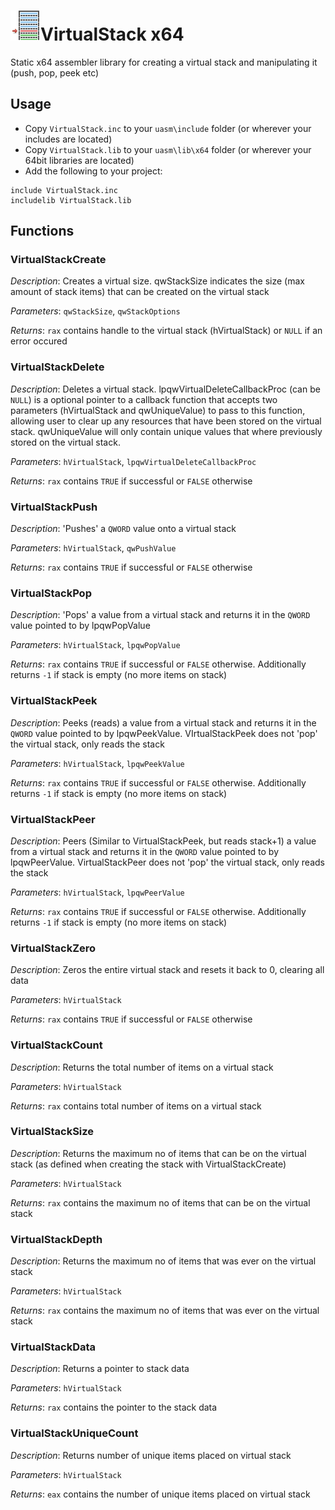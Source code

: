 # ![](../assets/VirtualStack.png)VirtualStack x64

Static x64 assembler library for creating a virtual stack and manipulating it (push, pop, peek etc)

## Usage

* Copy `VirtualStack.inc` to your `uasm\include` folder (or wherever your includes are located)
* Copy `VirtualStack.lib` to your `uasm\lib\x64` folder (or wherever your 64bit libraries are located)
* Add the following to your project:
```assembly
include VirtualStack.inc
includelib VirtualStack.lib
```
## Functions

### VirtualStackCreate

*Description*: Creates a virtual size. qwStackSize indicates the size (max amount of stack items) that can be created on the virtual stack

*Parameters*: `qwStackSize`, `qwStackOptions`

*Returns*: `rax` contains handle to the virtual stack (hVirtualStack) or `NULL` if an error occured

### VirtualStackDelete

*Description*: Deletes a virtual stack. lpqwVirtualDeleteCallbackProc (can be `NULL`) is a optional pointer to a callback function that accepts two parameters (hVirtualStack and qwUniqueValue) to pass to this function, allowing user to clear up any resources that have been stored on the virtual stack. qwUniqueValue will only contain unique values that where previously stored on the virtual stack.

*Parameters*: `hVirtualStack`, `lpqwVirtualDeleteCallbackProc`

*Returns*: `rax` contains `TRUE` if successful or `FALSE` otherwise

### VirtualStackPush

*Description*: 'Pushes' a `QWORD` value onto a virtual stack

*Parameters*: `hVirtualStack`, `qwPushValue`

*Returns*: `rax` contains `TRUE` if successful or `FALSE` otherwise

### VirtualStackPop

*Description*: 'Pops' a value from a virtual stack and returns it in the `QWORD` value pointed to by lpqwPopValue

*Parameters*: `hVirtualStack`, `lpqwPopValue`

*Returns*: `rax` contains `TRUE` if successful or `FALSE` otherwise. Additionally returns `-1` if stack is empty (no more items on stack)

### VirtualStackPeek

*Description*: Peeks (reads) a value from a virtual stack and returns it in the `QWORD` value pointed to by lpqwPeekValue. VIrtualStackPeek does not 'pop' the virtual stack, only reads the stack

*Parameters*: `hVirtualStack`, `lpqwPeekValue`

*Returns*: `rax` contains `TRUE` if successful or `FALSE` otherwise. Additionally returns `-1` if stack is empty (no more items on stack)

### VirtualStackPeer

*Description*: Peers (Similar to VirtualStackPeek, but reads stack+1) a value from a virtual stack and returns it in the `QWORD` value pointed to by lpqwPeerValue. VirtualStackPeer does not 'pop' the virtual stack, only reads the stack

*Parameters*: `hVirtualStack`, `lpqwPeerValue`

*Returns*: `rax` contains `TRUE` if successful or `FALSE` otherwise. Additionally returns `-1` if stack is empty (no more items on stack)

### VirtualStackZero

*Description*: Zeros the entire virtual stack and resets it back to 0, clearing all data

*Parameters*: `hVirtualStack`

*Returns*: `rax` contains `TRUE` if successful or `FALSE` otherwise

### VirtualStackCount

*Description*: Returns the total number of items on a virtual stack

*Parameters*: `hVirtualStack`

*Returns*: `rax` contains total number of items on a virtual stack

### VirtualStackSize

*Description*: Returns the maximum no of items that can be on the virtual stack (as defined when creating the stack with VirtualStackCreate)

*Parameters*: `hVirtualStack`

*Returns*: `rax` contains the maximum no of items that can be on the virtual stack

### VirtualStackDepth

*Description*: Returns the maximum no of items that was ever on the virtual stack

*Parameters*: `hVirtualStack`

*Returns*: `rax` contains the maximum no of items that was ever on the virtual stack

### VirtualStackData

*Description*: Returns a pointer to stack data

*Parameters*: `hVirtualStack`

*Returns*: `rax` contains the pointer to the stack data

### VirtualStackUniqueCount

*Description*: Returns number of unique items placed on virtual stack

*Parameters*: `hVirtualStack`

*Returns*: `eax` contains the number of unique items placed on virtual stack
